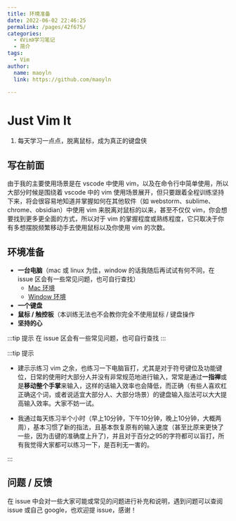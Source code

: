 ```yaml
---
title: 环境准备
date: 2022-06-02 22:46:25
permalink: /pages/42f675/
categories:
  - 《Vim》学习笔记
  - 简介
tags:
  - Vim
author:
  name: maoyln
  link: https://github.com/maoyln

---
```

# Just Vim It
1. 每天学习一点点，脱离鼠标，成为真正的键盘侠

## 写在前面

由于我的主要使用场景是在 vscode 中使用 vim，以及在命令行中简单使用，所以大部分时候是围绕着 vscode 中的 vim 使用场景展开，但只要跟着全程训练坚持下来，将会很容易地知道并掌握如何在其他软件（如 webstorm、sublime、chrome、obsidian）中使用 vim 来脱离对鼠标的以来，甚至不仅仅 vim，你会想要找到更多更全面的方式，所以对于 vim 的掌握程度或熟练程度，它只取决于你有多想摆脱频繁移动手去使用鼠标以及你使用 vim 的次数。

## 环境准备
  * **一台电脑**（mac 或 linux 为佳，window 的话我随后再试试有何不同，在 issue 区会有一些常见问题，也可自行查找）
    - [ Mac 环境 ](./01.mac环境.md)
    - [ Window 环境 ](./02.window环境.md)
  * **一个键盘**
  * **鼠标 / 触控板**（本训练无法也不会教你完全不使用鼠标 / 键盘操作
  * **坚持的心**

  :::tip 提示
  在 issue 区会有一些常见问题，也可自行查找
  :::
  
  :::tip 提示

  - 建示示练习 vim 之余，也练习一下电脑盲打，尤其是对于符号键位及功能键位，日常的使用时大部分人并没有非常规范地进行输入，常常是通过**一指禅**或是**移动整个手掌**来输入，这样的话输入效率也会降低，而正确（有些人喜欢杠正确这个词，或者说适宜大部分人、大部分场景）的键盘输入指法可以大大提高输入效率。大家不妨一试。
  
  - 我通过每天练习半个小时（早上10分钟，下午10分钟，晚上10分钟，大概两周），基本习惯了新的指法，且基本恢复原有的输入速度（甚至比原来更快了一些，因为击键的准确度上升了)，并且对于百分之95的字符都可以盲打，所有我觉得大家都可以练习一下，是百利无一害的。
  
  :::

## 问题 / 反馈
在 issue 中会对一些大家可能或常见的问题进行补充和说明，遇到问题可以查阅 issue 或自己 google，也欢迎提 issue，感谢！
